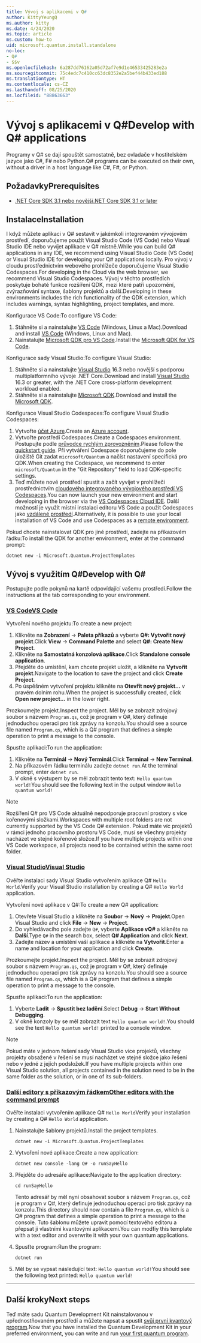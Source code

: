 ```yaml
---
title: Vývoj s aplikacemi v Q#
author: KittyYeungQ
ms.author: kitty
ms.date: 4/24/2020
ms.topic: article
ms.custom: how-to
uid: microsoft.quantum.install.standalone
no-loc:
- Q#
- $$v
ms.openlocfilehash: 6a287dd76162a05d72af7e9d1e46533425283e2a
ms.sourcegitcommit: 75c4edc7c410cc63dc8352e2a5bef44b433ed188
ms.translationtype: HT
ms.contentlocale: cs-CZ
ms.lasthandoff: 08/25/2020
ms.locfileid: "88863663"
---
```

# <a name="develop-with-no-locq-applications"></a><span data-ttu-id="6caee-102">Vývoj s aplikacemi v Q#</span><span class="sxs-lookup"><span data-stu-id="6caee-102">Develop with Q# applications</span></span>

<span data-ttu-id="6caee-103">Programy v Q# se dají spouštět samostatně, bez ovladače v hostitelském jazyce jako C#, F# nebo Python.</span><span class="sxs-lookup"><span data-stu-id="6caee-103">Q# programs can be executed on their own, without a driver in a host language like C#, F#, or Python.</span></span>

## <a name="prerequisites"></a><span data-ttu-id="6caee-104">Požadavky</span><span class="sxs-lookup"><span data-stu-id="6caee-104">Prerequisites</span></span>

- [<span data-ttu-id="6caee-105">.NET Core SDK 3.1 nebo novější</span><span class="sxs-lookup"><span data-stu-id="6caee-105">.NET Core SDK 3.1 or later</span></span>](https://www.microsoft.com/net/download)

## <a name="installation"></a><span data-ttu-id="6caee-106">Instalace</span><span class="sxs-lookup"><span data-stu-id="6caee-106">Installation</span></span>

<span data-ttu-id="6caee-107">I když můžete aplikaci v Q# sestavit v jakémkoli integrovaném vývojovém prostředí, doporučujeme použít Visual Studio Code (VS Code) nebo Visual Studio IDE nebo vyvíjet aplikace v Q# místně.</span><span class="sxs-lookup"><span data-stu-id="6caee-107">While you can build Q# applications in any IDE, we recommend using Visual Studio Code (VS Code) or Visual Studio IDE for developing your Q# applications locally.</span></span> <span data-ttu-id="6caee-108">Pro vývoj v cloudu prostřednictvím webového prohlížeče doporučujeme Visual Studio Codespaces.</span><span class="sxs-lookup"><span data-stu-id="6caee-108">For developing in the Cloud via the web browser, we recommend Visual Studio Codespaces.</span></span> <span data-ttu-id="6caee-109">Vývoj v těchto prostředích poskytuje bohaté funkce rozšíření QDK, mezi které patří upozornění, zvýrazňování syntaxe, šablony projektů a další.</span><span class="sxs-lookup"><span data-stu-id="6caee-109">Developing in these environments includes the rich functionality of the QDK extension, which includes warnings, syntax highlighting, project templates, and more.</span></span> 

<span data-ttu-id="6caee-110">Konfigurace VS Code:</span><span class="sxs-lookup"><span data-stu-id="6caee-110">To configure VS Code:</span></span>

1. <span data-ttu-id="6caee-111">Stáhněte si a nainstalujte [VS Code](https://code.visualstudio.com/download) (Windows, Linux a Mac).</span><span class="sxs-lookup"><span data-stu-id="6caee-111">Download and install [VS Code](https://code.visualstudio.com/download) (Windows, Linux and Mac).</span></span>
2. <span data-ttu-id="6caee-112">Nainstalujte [Microsoft QDK pro VS Code](https://marketplace.visualstudio.com/items?itemName=quantum.quantum-devkit-vscode).</span><span class="sxs-lookup"><span data-stu-id="6caee-112">Install the [Microsoft QDK for VS Code](https://marketplace.visualstudio.com/items?itemName=quantum.quantum-devkit-vscode).</span></span>

<span data-ttu-id="6caee-113">Konfigurace sady Visual Studio:</span><span class="sxs-lookup"><span data-stu-id="6caee-113">To configure Visual Studio:</span></span>

1. <span data-ttu-id="6caee-114">Stáhněte si a nainstalujte [Visual Studio](https://visualstudio.microsoft.com/downloads/) 16.3 nebo novější s podporou multiplatformního vývoje .NET Core.</span><span class="sxs-lookup"><span data-stu-id="6caee-114">Download and install [Visual Studio](https://visualstudio.microsoft.com/downloads/) 16.3 or greater, with the .NET Core cross-platform development workload enabled.</span></span>
2. <span data-ttu-id="6caee-115">Stáhněte si a nainstalujte [Microsoft QDK](https://marketplace.visualstudio.com/items?itemName=quantum.DevKit).</span><span class="sxs-lookup"><span data-stu-id="6caee-115">Download and install the [Microsoft QDK](https://marketplace.visualstudio.com/items?itemName=quantum.DevKit).</span></span>

<span data-ttu-id="6caee-116">Konfigurace Visual Studio Codespaces:</span><span class="sxs-lookup"><span data-stu-id="6caee-116">To configure Visual Studio Codespaces:</span></span>

1. <span data-ttu-id="6caee-117">Vytvořte [účet Azure](https://azure.microsoft.com/free/).</span><span class="sxs-lookup"><span data-stu-id="6caee-117">Create an [Azure account](https://azure.microsoft.com/free/).</span></span>
2. <span data-ttu-id="6caee-118">Vytvořte prostředí Codespaces.</span><span class="sxs-lookup"><span data-stu-id="6caee-118">Create a Codespaces environment.</span></span> <span data-ttu-id="6caee-119">Postupujte podle [průvodce rychlým zprovozněním](https://docs.microsoft.com/visualstudio/online/quickstarts/browser).</span><span class="sxs-lookup"><span data-stu-id="6caee-119">Please follow the [quickstart guide](https://docs.microsoft.com/visualstudio/online/quickstarts/browser).</span></span> <span data-ttu-id="6caee-120">Při vytváření Codespace doporučujeme do pole úložiště Git zadat `microsoft/Quantum` a načíst nastavení specifická pro QDK.</span><span class="sxs-lookup"><span data-stu-id="6caee-120">When creating the Codespace, we recommend to enter `microsoft/Quantum` in the "Git Repository" field to load QDK-specific settings.</span></span>
3. <span data-ttu-id="6caee-121">Teď můžete nové prostředí spustit a začít vyvíjet v prohlížeči prostřednictvím [cloudového integrovaného vývojového prostředí VS Codespaces](https://online.visualstudio.com/environments).</span><span class="sxs-lookup"><span data-stu-id="6caee-121">You can now launch your new environment and start developing in the browser via the [VS Codespaces Cloud IDE](https://online.visualstudio.com/environments).</span></span> <span data-ttu-id="6caee-122">Další možností je využít místní instalaci editoru VS Code a použít Codespaces jako [vzdálené prostředí](https://docs.microsoft.com/visualstudio/online/how-to/vscode).</span><span class="sxs-lookup"><span data-stu-id="6caee-122">Alternatively, it is possible to use your local installation of VS Code and use Codespaces as a [remote environment](https://docs.microsoft.com/visualstudio/online/how-to/vscode).</span></span>


<span data-ttu-id="6caee-123">Pokud chcete nainstalovat QDK pro jiné prostředí, zadejte na příkazovém řádku:</span><span class="sxs-lookup"><span data-stu-id="6caee-123">To install the QDK for another environment, enter at the command prompt:</span></span>

```dotnetcli
dotnet new -i Microsoft.Quantum.ProjectTemplates
```

## <a name="develop-with-no-locq"></a><span data-ttu-id="6caee-124">Vývoj s využitím Q#</span><span class="sxs-lookup"><span data-stu-id="6caee-124">Develop with Q#</span></span>

<span data-ttu-id="6caee-125">Postupujte podle pokynů na kartě odpovídající vašemu prostředí.</span><span class="sxs-lookup"><span data-stu-id="6caee-125">Follow the instructions at the tab corresponding to your environment.</span></span>

### <a name="vs-code"></a>[<span data-ttu-id="6caee-126">VS Code</span><span class="sxs-lookup"><span data-stu-id="6caee-126">VS Code</span></span>](#tab/tabid-vscode)

<span data-ttu-id="6caee-127">Vytvoření nového projektu:</span><span class="sxs-lookup"><span data-stu-id="6caee-127">To create a new project:</span></span>

1. <span data-ttu-id="6caee-128">Klikněte na **Zobrazení** -> **Paleta příkazů** a vyberte **Q#: Vytvořit nový projekt**.</span><span class="sxs-lookup"><span data-stu-id="6caee-128">Click **View** -> **Command Palette** and select **Q#: Create New Project**.</span></span>
2. <span data-ttu-id="6caee-129">Klikněte na **Samostatná konzolová aplikace**.</span><span class="sxs-lookup"><span data-stu-id="6caee-129">Click **Standalone console application**.</span></span>
3. <span data-ttu-id="6caee-130">Přejděte do umístění, kam chcete projekt uložit, a klikněte na **Vytvořit projekt**.</span><span class="sxs-lookup"><span data-stu-id="6caee-130">Navigate to the location to save the project and click **Create Project**.</span></span>
4. <span data-ttu-id="6caee-131">Po úspěšném vytvoření projektu klikněte na **Otevřít nový projekt...** v pravém dolním rohu.</span><span class="sxs-lookup"><span data-stu-id="6caee-131">When the project is successfully created, click **Open new project...** in the lower right.</span></span>
        
<span data-ttu-id="6caee-132">Prozkoumejte projekt.</span><span class="sxs-lookup"><span data-stu-id="6caee-132">Inspect the project.</span></span> <span data-ttu-id="6caee-133">Měl by se zobrazit zdrojový soubor s názvem `Program.qs`, což je program v Q#, který definuje jednoduchou operaci pro tisk zprávy na konzolu.</span><span class="sxs-lookup"><span data-stu-id="6caee-133">You should see a source file named `Program.qs`, which is a Q# program that defines a simple operation to print a message to the console.</span></span>

<span data-ttu-id="6caee-134">Spusťte aplikaci:</span><span class="sxs-lookup"><span data-stu-id="6caee-134">To run the application:</span></span>
1. <span data-ttu-id="6caee-135">Klikněte na **Terminál** -> **Nový Terminál**.</span><span class="sxs-lookup"><span data-stu-id="6caee-135">Click **Terminal** -> **New Terminal**.</span></span>
2. <span data-ttu-id="6caee-136">Na příkazovém řádku terminálu zadejte `dotnet run`.</span><span class="sxs-lookup"><span data-stu-id="6caee-136">At the terminal prompt, enter `dotnet run`.</span></span>
3. <span data-ttu-id="6caee-137">V okně s výstupem by se měl zobrazit tento text: `Hello quantum world!`</span><span class="sxs-lookup"><span data-stu-id="6caee-137">You should see the following text in the output window `Hello quantum world!`</span></span>


> [!NOTE]
> <span data-ttu-id="6caee-138">Rozšíření Q# pro VS Code aktuálně nepodporuje pracovní prostory s více kořenovými složkami.</span><span class="sxs-lookup"><span data-stu-id="6caee-138">Workspaces with multiple root folders are not currently supported by the VS Code Q# extension.</span></span> <span data-ttu-id="6caee-139">Pokud máte víc projektů v rámci jednoho pracovního prostoru VS Code, musí se všechny projekty nacházet ve stejné kořenové složce.</span><span class="sxs-lookup"><span data-stu-id="6caee-139">If you have multiple projects within one VS Code workspace, all projects need to be contained within the same root folder.</span></span>

### <a name="visual-studio"></a>[<span data-ttu-id="6caee-140">Visual Studio</span><span class="sxs-lookup"><span data-stu-id="6caee-140">Visual Studio</span></span>](#tab/tabid-vs)

<span data-ttu-id="6caee-141">Ověřte instalaci sady Visual Studio vytvořením aplikace Q# `Hello World`.</span><span class="sxs-lookup"><span data-stu-id="6caee-141">Verify your Visual Studio installation by creating a Q# `Hello World` application.</span></span>

<span data-ttu-id="6caee-142">Vytvoření nové aplikace v Q#:</span><span class="sxs-lookup"><span data-stu-id="6caee-142">To create a new Q# application:</span></span>
1. <span data-ttu-id="6caee-143">Otevřete Visual Studio a klikněte na **Soubor** -> **Nový** -> **Projekt**.</span><span class="sxs-lookup"><span data-stu-id="6caee-143">Open Visual Studio and click **File** -> **New** -> **Project**.</span></span>
2. <span data-ttu-id="6caee-144">Do vyhledávacího pole zadejte `Q#`, vyberte **Aplikace vQ#** a klikněte na **Další**.</span><span class="sxs-lookup"><span data-stu-id="6caee-144">Type `Q#` in the search box, select **Q# Application** and click **Next**.</span></span>
3. <span data-ttu-id="6caee-145">Zadejte název a umístění vaší aplikace a klikněte na **Vytvořit**.</span><span class="sxs-lookup"><span data-stu-id="6caee-145">Enter a name and location for your application and click **Create**.</span></span>


<span data-ttu-id="6caee-146">Prozkoumejte projekt.</span><span class="sxs-lookup"><span data-stu-id="6caee-146">Inspect the project.</span></span> <span data-ttu-id="6caee-147">Měl by se zobrazit zdrojový soubor s názvem `Program.qs`, což je program v Q#, který definuje jednoduchou operaci pro tisk zprávy na konzolu.</span><span class="sxs-lookup"><span data-stu-id="6caee-147">You should see a source file named `Program.qs`, which is a Q# program that defines a simple operation to print a message to the console.</span></span>

<span data-ttu-id="6caee-148">Spusťte aplikaci:</span><span class="sxs-lookup"><span data-stu-id="6caee-148">To run the application:</span></span>
1. <span data-ttu-id="6caee-149">Vyberte **Ladit** -> **Spustit bez ladění**.</span><span class="sxs-lookup"><span data-stu-id="6caee-149">Select **Debug** -> **Start Without Debugging**.</span></span>
2. <span data-ttu-id="6caee-150">V okně konzoly by se měl zobrazit text `Hello quantum world!`.</span><span class="sxs-lookup"><span data-stu-id="6caee-150">You should see the text `Hello quantum world!` printed to a console window.</span></span>

> [!NOTE]
> <span data-ttu-id="6caee-151">Pokud máte v jednom řešení sady Visual Studio více projektů, všechny projekty obsažené v řešení se musí nacházet ve stejné složce jako řešení nebo v jedné z jejích podsložek.</span><span class="sxs-lookup"><span data-stu-id="6caee-151">If you have multiple projects within one Visual Studio solution, all projects contained in the solution need to be in the same folder as the solution, or in one of its sub-folders.</span></span>  

### <a name="other-editors-with-the-command-prompt"></a>[<span data-ttu-id="6caee-152">Další editory s příkazovým řádkem</span><span class="sxs-lookup"><span data-stu-id="6caee-152">Other editors with the command prompt</span></span>](#tab/tabid-cmdline)

<span data-ttu-id="6caee-153">Ověřte instalaci vytvořením aplikace Q# `Hello World`</span><span class="sxs-lookup"><span data-stu-id="6caee-153">Verify your installation by creating a Q# `Hello World` application.</span></span>

1. <span data-ttu-id="6caee-154">Nainstalujte šablony projektů.</span><span class="sxs-lookup"><span data-stu-id="6caee-154">Install the project templates.</span></span>

    ```dotnetcli
    dotnet new -i Microsoft.Quantum.ProjectTemplates
    ```

1. <span data-ttu-id="6caee-155">Vytvoření nové aplikace:</span><span class="sxs-lookup"><span data-stu-id="6caee-155">Create a new application:</span></span>
    ```dotnetcli
    dotnet new console -lang Q# -o runSayHello
    ```

1. <span data-ttu-id="6caee-156">Přejděte do adresáře aplikace:</span><span class="sxs-lookup"><span data-stu-id="6caee-156">Navigate to the application directory:</span></span>
    ```dotnetcli
    cd runSayHello
    ```

    <span data-ttu-id="6caee-157">Tento adresář by měl nyní obsahovat soubor s názvem `Program.qs`, což je program v Q#, který definuje jednoduchou operaci pro tisk zprávy na konzolu.</span><span class="sxs-lookup"><span data-stu-id="6caee-157">This directory should now contain a file `Program.qs`, which is a Q# program that defines a simple operation to print a message to the console.</span></span> <span data-ttu-id="6caee-158">Tuto šablonu můžete upravit pomocí textového editoru a přepsat ji vlastními kvantovými aplikacemi.</span><span class="sxs-lookup"><span data-stu-id="6caee-158">You can modfiy this template with a text editor and overwrite it with your own quantum applications.</span></span> 

1. <span data-ttu-id="6caee-159">Spusťte program:</span><span class="sxs-lookup"><span data-stu-id="6caee-159">Run the program:</span></span>
    ```dotnetcli
    dotnet run
    ```

1. <span data-ttu-id="6caee-160">Měl by se vypsat následující text: `Hello quantum world!`</span><span class="sxs-lookup"><span data-stu-id="6caee-160">You should see the following text printed: `Hello quantum world!`</span></span>

***

## <a name="next-steps"></a><span data-ttu-id="6caee-161">Další kroky</span><span class="sxs-lookup"><span data-stu-id="6caee-161">Next steps</span></span>

<span data-ttu-id="6caee-162">Teď máte sadu Quantum Development Kit nainstalovanou v upřednostňovaném prostředí a můžete napsat a spustit [svůj první kvantový program](xref:microsoft.quantum.quickstarts.qrng).</span><span class="sxs-lookup"><span data-stu-id="6caee-162">Now that you have installed the Quantum Development Kit in your preferred environment, you can write and run [your first quantum program](xref:microsoft.quantum.quickstarts.qrng).</span></span>
